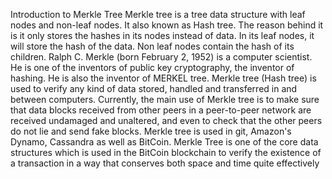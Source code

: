 Introduction to Merkle Tree
Merkle tree is a tree data structure with leaf nodes and non-leaf nodes. It also known as Hash tree. The reason behind it is it only stores the hashes in its nodes instead of data. In its leaf nodes, it will store the hash of the data. Non leaf nodes contain the hash of its children. 
Ralph C. Merkle (born February 2, 1952) is a computer scientist. He is one of the inventors of public key cryptography, the inventor of hashing. He is also the inventor of MERKEL tree.
Merkle tree (Hash tree) is used to verify any kind of data stored, handled and transferred in and between computers.
Currently, the main use of Merkle tree is to make sure that data blocks received from other peers in a peer-to-peer network are received undamaged and unaltered, and even to check that the other peers do not lie and send fake blocks.
Merkle tree is used in git, Amazon's Dynamo, Cassandra as well as BitCoin.
Merkle Tree is one of the core data structures which is used in the BitCoin blockchain to verify the existence of a transaction in a way that conserves both space and time quite effectively 
